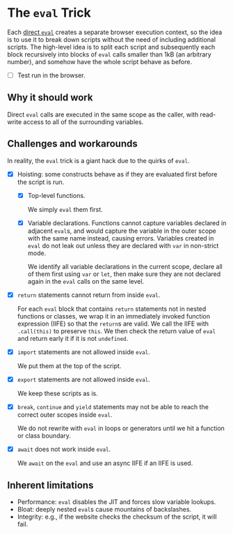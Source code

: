 # The `eval` Trick

Each [direct
`eval`](https://developer.mozilla.org/en-US/docs/Web/JavaScript/Reference/Global_Objects/eval#direct_and_indirect_eval)
creates a separate browser execution context, so the idea is to use it to
break down scripts without the need of including additional scripts.
The high-level idea is to split each script and
subsequently each block recursively into blocks of `eval` calls smaller than
1kB (an arbitrary number), and somehow have the whole script behave as before.

- [ ] Test run in the browser.

## Why it should work

Direct `eval` calls are executed in the same scope as the caller, with
read-write access to all of the surrounding variables.

## Challenges and workarounds

In reality, the `eval` trick is a giant hack due to the quirks of `eval`.

- [x] Hoisting: some constructs behave as if
    they are evaluated first before the script is run.

    - [x] Top-level functions.

        We simply `eval` them first.

    - [x] Variable declarations.
        Functions cannot capture variables declared in adjacent `eval`s, and
        would capture the variable in the outer scope with
        the same name instead, causing errors.
        Variables created in `eval`
        do not leak out unless they are declared with `var` in non-strict mode.

        We identify all variable declarations in the current scope,
        declare all of them first using `var` or `let`, then
        make sure they are not declared again in the `eval` calls on
        the same level.

- [x] `return` statements cannot return from inside `eval`.

    For each `eval` block that contains `return` statements not in
    nested functions or classes, we wrap it in
    an immediately invoked function expression (IIFE) so that the
    `return`s are valid.
    We call the IIFE with `.call(this)` to preserve `this`.
    We then check the return value of `eval` and return early it if
    it is not `undefined`.

- [x] `import` statements are not allowed inside `eval`.

    We put them at the top of the script.

- [x] `export` statements are not allowed inside `eval`.

    We keep these scripts as is.

- [x] `break`, `continue` and `yield` statements may not be able to
    reach the correct outer scopes inside `eval`.

    We do not rewrite with `eval` in loops or
    generators until we hit a function or class boundary.

- [x] `await` does not work inside `eval`.

    We `await` on the `eval` and use an async IIFE if an IIFE is used.

## Inherent limitations

- Performance: `eval` disables the JIT and forces slow variable lookups.
- Bloat: deeply nested `eval`s cause mountains of backslashes.
- Integrity: e.g., if the website checks the checksum of the script,
    it will fail.
